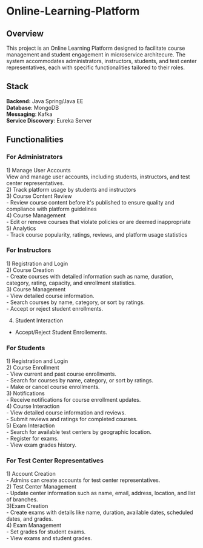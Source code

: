 # Online-Learning-Platform

<h2>Overview</h2>
This project is an Online Learning Platform designed to facilitate course management and student engagement in microservice architecure. The system accommodates administrators, instructors, students, and test center representatives, each with specific functionalities tailored to their roles.

<h2>Stack</h2>
<b>Backend:</b> Java Spring/Java EE<br>
<b>Database</b>: MongoDB<br>
<b>Messaging</b>: Kafka<br>
<b>Service Discovery</b>: Eureka Server<br>

<h2>Functionalities</h2>

<h3>For Administrators</h3>
1) Manage User Accounts<br>
  View and manage user accounts, including students, instructors, and test center representatives.<br>
2) Track platform usage by students and instructors<br>
3) Course Content Review<br>
  - Review course content before it's published to ensure quality and compliance with platform guidelines<br>
4) Course Management<br>
  - Edit or remove courses that violate policies or are deemed inappropriate<br>
5) Analytics<br>
  - Track course popularity, ratings, reviews, and platform usage statistics<br>

<h3>For Instructors</h3>
1) Registration and Login<br>
2) Course Creation<br>
  - Create courses with detailed information such as name, duration, category, rating, capacity, and enrollment statistics.<br>
3) Course Management<br>
  - View detailed course information.<br>
  - Search courses by name, category, or sort by ratings.<br>
  - Accept or reject student enrollments.<br>

4) Student Interaction<br>
  - Accept/Reject Student Enrollements.<br>

<h3>For Students</h3>
1) Registration and Login<br>
2) Course Enrollment<br>
  - View current and past course enrollments.<br>
  - Search for courses by name, category, or sort by ratings.<br>
  - Make or cancel course enrollments.<br>
3) Notifications<br>
  - Receive notifications for course enrollment updates.<br>
4) Course Interaction<br>
  - View detailed course information and reviews.<br>
  - Submit reviews and ratings for completed courses.<br>
5) Exam Interaction<br>
  - Search for available test centers by geographic location.<br>
  - Register for exams.<br>
  - View exam grades history.<br>
<h3>For Test Center Representatives</h3>
1) Account Creation<br>
  - Admins can create accounts for test center representatives.<br>
2) Test Center Management<br>
  - Update center information such as name, email, address, location, and list of branches.<br>
3)Exam Creation<br>
  - Create exams with details like name, duration, available dates, scheduled dates, and grades.<br>
4) Exam Management<br>
  - Set grades for student exams.<br>
  - View exams and student grades.<br>
